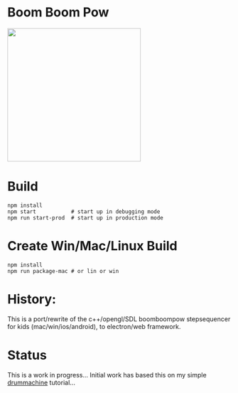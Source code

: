 # Boom Boom Pow

<img src="drummachine.png" width="300px">

# Build
```
npm install
npm start           # start up in debugging mode
npm run start-prod  # start up in production mode
```

# Create Win/Mac/Linux Build
```
npm install
npm run package-mac # or lin or win
```

# History:
This is a port/rewrite of the c++/opengl/SDL boomboompow stepsequencer for kids (mac/win/ios/android), to electron/web framework.

# Status
This is a work in progress...  Initial work has based this on my simple [drummachine](../../../drummachine) tutorial... 
